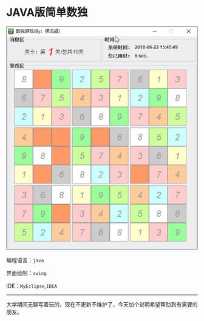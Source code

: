 # JAVA版简单数独

![]()![shudu](shudu.png)

编程语言：`java`

界面绘制：`swing`

IDE：`MyEclipse`,`IDEA`



---

大学期间无聊写着玩的，现在不更新不维护了，今天加个说明希望帮助到有需要的朋友。



